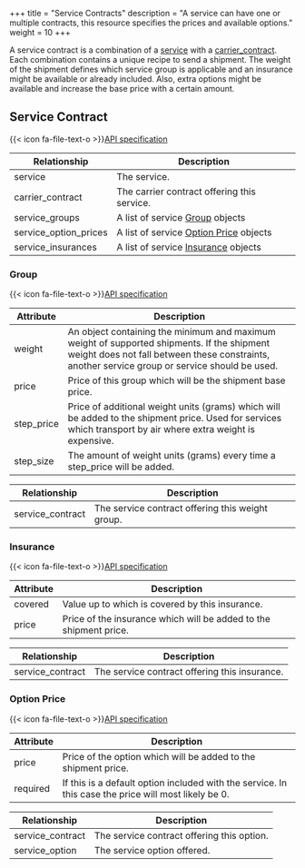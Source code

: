 +++
title = "Service Contracts"
description = "A service can have one or multiple contracts, this resource specifies the prices and available options."
weight = 10
+++

A service contract is a combination of a [service](/api/resources/services/) with a [carrier_contract](/api/resources/carrier-contracts/). Each combination contains a unique recipe to send a shipment. The weight of the shipment defines which service group is applicable and an insurance might be available or already included. Also, extra options might be available and increase the base price with a certain amount.

## Service Contract

{{< icon fa-file-text-o >}}[API specification](https://docs.myparcel.com/api-specification#/ServiceContracts)

Relationship          | Description
--------------------- | -----------
service               | The service.
carrier_contract      | The carrier contract offering this service.
service_groups        | A list of service [Group](/api/resources/service-contracts/#group) objects
service_option_prices | A list of service [Option Price](/api/resources/service-contracts/#option-price) objects
service_insurances    | A list of service [Insurance](/api/resources/service-contracts/#insurance) objects

### Group

{{< icon fa-file-text-o >}}[API specification](https://docs.myparcel.com/api-specification#/ServiceGroups)

Attribute  | Description
---------- | -----------
weight     | An object containing the minimum and maximum weight of supported shipments. If the shipment weight does not fall between these constraints, another service group or service should be used.
price      | Price of this group which will be the shipment base price.
step_price | Price of additional weight units (grams) which will be added to the shipment price. Used for services which transport by air where extra weight is expensive.
step_size  | The amount of weight units (grams) every time a step_price will be added.

Relationship     | Description
---------------- | -----------
service_contract | The service contract offering this weight group.

### Insurance

{{< icon fa-file-text-o >}}[API specification](https://docs.myparcel.com/api-specification#/ServiceInsurances)

Attribute | Description
--------- | -----------
covered   | Value up to which is covered by this insurance.
price     | Price of the insurance which will be added to the shipment price.

Relationship     | Description
---------------- | -----------
service_contract | The service contract offering this insurance.

### Option Price

{{< icon fa-file-text-o >}}[API specification](https://docs.myparcel.com/api-specification#/ServiceOptionPrices)

Attribute | Description
--------- | -----------
price     | Price of the option which will be added to the shipment price.
required  | If this is a default option included with the service. In this case the price will most likely be 0.

Relationship     | Description
---------------- | -----------
service_contract | The service contract offering this option.
service_option   | The service option offered.
